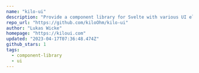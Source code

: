 ```yaml
---
name: "kilo-ui"
description: "Provide a component library for Svelte with various UI elements."
repo_url: "https://github.com/kiloOhm/kilo-ui"
author: "Lukas Wicke"
homepage: "https://kiloui.com"
updated: "2023-04-17T07:36:48.474Z"
github_stars: 1
tags: 
  - component-library
  - ui
---
```

